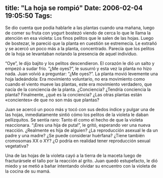 title: "La hoja se rompió"
Date: 2006-02-04 19:05:50
Tags: 
---
<p>Se dio cuenta que podía hablarle a las plantas cuando una mañana, luego de comer su fruta con yogurt bostezó viendo de cerca lo que le llama la atención en esa violeta: Los finos pelitos que le salen de las hojas. Luego de bostezar, le pareció que la planta en cuestión se estremecía. Le extrañó y se acercó un poco más a la planta, concentrado. Parecía que los pelitos de la hoja se levantaban notando la presencia de aquel individuo.</p>

<p>&#8220;Oye&#8221;, le dijo bajito y los pelitos descendieron. El corazón le dió un salto y empezó a sudar frío. &#8220;¿Me oyes?&#8221;, le susurró y esta vez la planta no hizo nada. Juan volvió a preguntar: &#8220;¿Me oyes?&#8221;. La planta movió levemente una hoja ladeándola: Era movimiento voluntario, no era movimiento como cuando el viento mueve las plantas, este era movimiento verdadero, que nacía de la conciencia de la planta. ¿Conciencia? ¿Tendría conciencia la planta? Finalmente, ¿qué es la conciencia? ¿Las otras plantas están «concientes» de que no son más que plantas?</p>

<p>Juan se acercó un poco más y tocó con sus dedos índice y pulgar una de las hojas, inmediatamente sintió cómo los pelitos de la violeta le daban pellizquitos. Se sentía raro: Tanto él como el hecho de que la violeta reaccionara. &#8220;¡Eres una hija de puta!&#8221;, le gritó, esperando ver una nueva reacción. ¿Realmente es hija de alguien? ¿La reproducción asexual le da un padre y una madre? ¿Se puede considerar huérfana? ¿Tiene también cromosomas XX o XY? ¿O podría en realidad tener reproducción sexual vegetativa?</p>

<p>Una de las hojas de la violeta cayó a la tierra de la maceta luego de fracturársele el tallo por la reacción al grito. Juan quedó estupefacto, le dió miedo y se metió a bañar intentando olvidar su encuentro con la violeta de la cocina de su mamá.</p>
